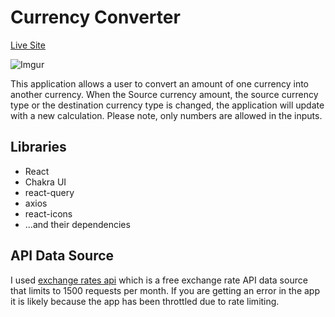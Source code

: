 # Currency Converter

[Live Site](https://currency-converter-chakra-ui.vercel.app/)

![Imgur](https://i.imgur.com/S7g1vNi.png)

This application allows a user to convert an amount of one currency into another currency. When the Source currency amount, the source currency type or the destination currency type is changed, the application will update with a new calculation. Please note, only numbers are allowed in the inputs.

## Libraries

- React
- Chakra UI
- react-query
- axios
- react-icons
- ...and their dependencies

## API Data Source

I used [exchange rates api](https://www.exchangerate-api.com/) which is a free exchange rate API data source that limits to 1500 requests per month. If you are getting an error in the app it is likely because the app has been throttled due to rate limiting.
